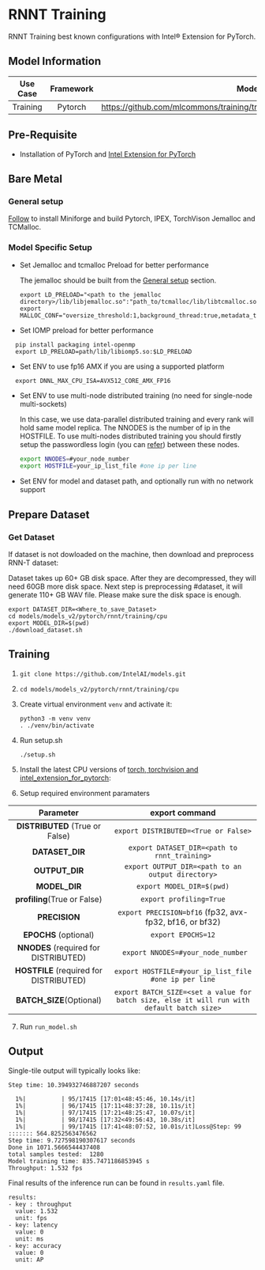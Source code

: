 # RNNT Training

RNNT Training best known configurations with Intel® Extension for PyTorch.

## Model Information

| **Use Case** | **Framework** | **Model Repo** | **Branch/Commit/Tag** | **Optional Patch** |
|:---:| :---: |:--------------:|:---------------------:|:------------------:|
|  Training   |    Pytorch    |       https://github.com/mlcommons/training/tree/master/rnn_speech_recognition/pytorch        |           -           |         -          |

## Pre-Requisite
* Installation of PyTorch and [Intel Extension for PyTorch](https://intel.github.io/intel-extension-for-pytorch/#introduction)

## Bare Metal
### General setup

[Follow](https://github.com/IntelAI/models/blob/master/docs/general/pytorch/BareMetalSetup.md) to install Miniforge and build Pytorch, IPEX, TorchVison Jemalloc and TCMalloc.

### Model Specific Setup

* Set Jemalloc and tcmalloc Preload for better performance

  The jemalloc should be built from the [General setup](#general-setup) section.
  ```
  export LD_PRELOAD="<path to the jemalloc directory>/lib/libjemalloc.so":"path_to/tcmalloc/lib/libtcmalloc.so":$LD_PRELOAD
  export MALLOC_CONF="oversize_threshold:1,background_thread:true,metadata_thp:auto,dirty_decay_ms:9000000000,muzzy_decay_ms:9000000000"
  ```
* Set IOMP preload for better performance
```
  pip install packaging intel-openmp
  export LD_PRELOAD=path/lib/libiomp5.so:$LD_PRELOAD
```

* Set ENV to use fp16 AMX if you are using a supported platform
```
  export DNNL_MAX_CPU_ISA=AVX512_CORE_AMX_FP16
```

* Set ENV to use multi-node distributed training (no need for single-node multi-sockets)

  In this case, we use data-parallel distributed training and every rank will hold same model replica. The NNODES is the number of ip in the HOSTFILE. To use multi-nodes distributed training you should firstly setup the passwordless login (you can [refer](https://linuxize.com/post/how-to-setup-passwordless-ssh-login/)) between these nodes.
  ```bash
  export NNODES=#your_node_number
  export HOSTFILE=your_ip_list_file #one ip per line
  ```

* Set ENV for model and dataset path, and optionally run with no network support

## Prepare Dataset
### Get Dataset
If dataset is not dowloaded on the machine, then download and preprocess RNN-T dataset:

Dataset takes up 60+ GB disk space. After they are decompressed, they will need 60GB more disk space. Next step is preprocessing #dataset, it will generate 110+ GB WAV file. Please make sure the disk space is enough.
```
export DATASET_DIR=<Where_to_save_Dataset>
cd models/models_v2/pytorch/rnnt/training/cpu
export MODEL_DIR=$(pwd)
./download_dataset.sh
```
## Training
1. `git clone https://github.com/IntelAI/models.git`
2. `cd models/models_v2/pytorch/rnnt/training/cpu`
3. Create virtual environment `venv` and activate it:
    ```
    python3 -m venv venv
    . ./venv/bin/activate
    ```
4. Run setup.sh
    ```
    ./setup.sh
    ```
5. Install the latest CPU versions of [torch, torchvision and intel_extension_for_pytorch](https://intel.github.io/intel-extension-for-pytorch/index.html#installation):

6. Setup required environment paramaters

| **Parameter**                |                                  **export command**                                  |
|:---------------------------:|:------------------------------------------------------------------------------------:|
| **DISTRIBUTED** (True or False)              | `export DISTRIBUTED=<True or False>`                  |
| **DATASET_DIR**             | `export DATASET_DIR=<path to rnnt_training>`                  |
| **OUTPUT_DIR**               |                               `export OUTPUT_DIR=<path to an output directory>`                               |
| **MODEL_DIR**               |                               `export MODEL_DIR=$(pwd)`                               |
| **profiling**(True or False)               |                               `export profiling=True`                               |
| **PRECISION**     |                  `export PRECISION=bf16` (fp32, avx-fp32, bf16, or bf32) |                              |
| **EPOCHS** (optional)    |                  `export EPOCHS=12` |                              |
| **NNODES** (required for DISTRIBUTED)              | ` export NNODES=#your_node_number`                  |
| **HOSTFILE** (required for DISTRIBUTED)              | `export HOSTFILE=#your_ip_list_file #one ip per line`                  |
| **BATCH_SIZE**(Optional)      |       `export BATCH_SIZE=<set a value for batch size, else it will run with default batch size>`  |

7. Run `run_model.sh`

## Output

Single-tile output will typically looks like:

```
Step time: 10.394932746887207 seconds

  1%|          | 95/17415 [17:01<48:45:46, 10.14s/it]
  1%|          | 96/17415 [17:11<48:37:28, 10.11s/it]
  1%|          | 97/17415 [17:21<48:25:47, 10.07s/it]
  1%|          | 98/17415 [17:32<49:56:43, 10.38s/it]
  1%|          | 99/17415 [17:41<48:07:52, 10.01s/it]Loss@Step: 99  ::::::: 564.8252563476562
Step time: 9.727598190307617 seconds
Done in 1071.5666544437408
total samples tested:  1280
Model training time: 835.7471186853945 s
Throughput: 1.532 fps
```

Final results of the inference run can be found in `results.yaml` file.
```
results:
- key : throughput
  value: 1.532
  unit: fps
- key: latency
  value: 0
  unit: ms
- key: accuracy
  value: 0
  unit: AP
```
